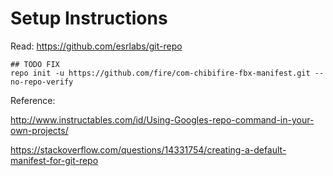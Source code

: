 # Setup Instructions

Read: https://github.com/esrlabs/git-repo

```
## TODO FIX
repo init -u https://github.com/fire/com-chibifire-fbx-manifest.git --no-repo-verify
``` 

Reference:

http://www.instructables.com/id/Using-Googles-repo-command-in-your-own-projects/

https://stackoverflow.com/questions/14331754/creating-a-default-manifest-for-git-repo
